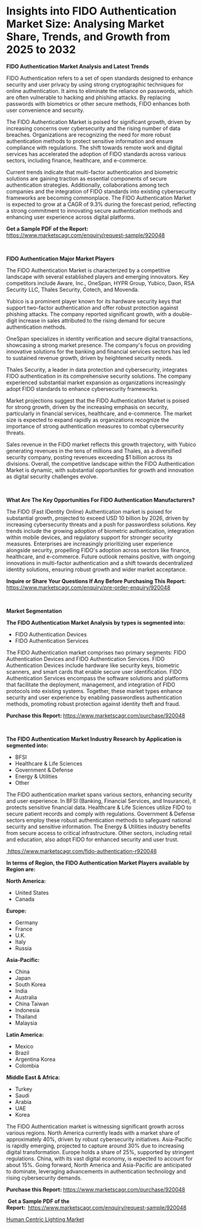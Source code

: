<p><h1>Insights into FIDO Authentication Market Size: Analysing Market Share, Trends, and Growth from 2025 to 2032</h1></p><p><strong>FIDO Authentication Market Analysis and Latest Trends</strong></p>
<p><p>FIDO Authentication refers to a set of open standards designed to enhance security and user privacy by using strong cryptographic techniques for online authentication. It aims to eliminate the reliance on passwords, which are often vulnerable to hacking and phishing attacks. By replacing passwords with biometrics or other secure methods, FIDO enhances both user convenience and security.</p><p>The FIDO Authentication Market is poised for significant growth, driven by increasing concerns over cybersecurity and the rising number of data breaches. Organizations are recognizing the need for more robust authentication methods to protect sensitive information and ensure compliance with regulations. The shift towards remote work and digital services has accelerated the adoption of FIDO standards across various sectors, including finance, healthcare, and e-commerce.</p><p>Current trends indicate that multi-factor authentication and biometric solutions are gaining traction as essential components of secure authentication strategies. Additionally, collaborations among tech companies and the integration of FIDO standards into existing cybersecurity frameworks are becoming commonplace. The FIDO Authentication Market is expected to grow at a CAGR of 9.3% during the forecast period, reflecting a strong commitment to innovating secure authentication methods and enhancing user experience across digital platforms.</p></p>
<p><strong>Get a Sample PDF of the Report:&nbsp;</strong> <a href="https://www.marketscagr.com/enquiry/request-sample/920048?utm_campaign=2010&utm_medium=2&utm_source=Github&utm_content=ia&utm_term=07032025&utm_id=fido-authentication">https://www.marketscagr.com/enquiry/request-sample/920048</a></p>
<p>&nbsp;</p>
<p><strong>FIDO Authentication Major Market Players</strong></p>
<p><p>The FIDO Authentication Market is characterized by a competitive landscape with several established players and emerging innovators. Key competitors include Aware, Inc., OneSpan, HYPR Group, Yubico, Daon, RSA Security LLC, Thales Security, Cotech, and Movenda. </p><p>Yubico is a prominent player known for its hardware security keys that support two-factor authentication and offer robust protection against phishing attacks. The company reported significant growth, with a double-digit increase in sales attributed to the rising demand for secure authentication methods.</p><p>OneSpan specializes in identity verification and secure digital transactions, showcasing a strong market presence. The company's focus on providing innovative solutions for the banking and financial services sectors has led to sustained revenue growth, driven by heightened security needs.</p><p>Thales Security, a leader in data protection and cybersecurity, integrates FIDO authentication in its comprehensive security solutions. The company experienced substantial market expansion as organizations increasingly adopt FIDO standards to enhance cybersecurity frameworks. </p><p>Market projections suggest that the FIDO Authentication Market is poised for strong growth, driven by the increasing emphasis on security, particularly in financial services, healthcare, and e-commerce. The market size is expected to expand rapidly as organizations recognize the importance of strong authentication measures to combat cybersecurity threats. </p><p>Sales revenue in the FIDO market reflects this growth trajectory, with Yubico generating revenues in the tens of millions and Thales, as a diversified security company, posting revenues exceeding $1 billion across its divisions. Overall, the competitive landscape within the FIDO Authentication Market is dynamic, with substantial opportunities for growth and innovation as digital security challenges evolve.</p></p>
<p>&nbsp;</p>
<p><strong>What Are The Key Opportunities For FIDO Authentication Manufacturers?</strong></p>
<p><p>The FIDO (Fast IDentity Online) Authentication market is poised for substantial growth, projected to exceed USD 10 billion by 2026, driven by increasing cybersecurity threats and a push for passwordless solutions. Key trends include the growing adoption of biometric authentication, integration within mobile devices, and regulatory support for stronger security measures. Enterprises are increasingly prioritizing user experience alongside security, propelling FIDO's adoption across sectors like finance, healthcare, and e-commerce. Future outlook remains positive, with ongoing innovations in multi-factor authentication and a shift towards decentralized identity solutions, ensuring robust growth and wider market acceptance.</p></p>
<p><strong>Inquire or Share Your Questions If Any Before Purchasing This Report:</strong> <a href="https://www.marketscagr.com/enquiry/pre-order-enquiry/920048?utm_campaign=2010&utm_medium=2&utm_source=Github&utm_content=ia&utm_term=07032025&utm_id=fido-authentication">https://www.marketscagr.com/enquiry/pre-order-enquiry/920048</a></p>
<p>&nbsp;</p>
<p><strong>Market Segmentation</strong></p>
<p><strong>The FIDO Authentication Market Analysis by types is segmented into:</strong></p>
<p><ul><li>FIDO Authentication Devices</li><li>FIDO Authentication Services</li></ul></p>
<p><p>The FIDO Authentication market comprises two primary segments: FIDO Authentication Devices and FIDO Authentication Services. FIDO Authentication Devices include hardware like security keys, biometric scanners, and smart cards that enable secure user identification. FIDO Authentication Services encompass the software solutions and platforms that facilitate the deployment, management, and integration of FIDO protocols into existing systems. Together, these market types enhance security and user experience by enabling passwordless authentication methods, promoting robust protection against identity theft and fraud.</p></p>
<p><strong>Purchase this Report:&nbsp;</strong><a href="https://www.marketscagr.com/purchase/920048?utm_campaign=2010&utm_medium=2&utm_source=Github&utm_content=ia&utm_term=07032025&utm_id=fido-authentication">https://www.marketscagr.com/purchase/920048</a></p>
<p>&nbsp;</p>
<p><strong>The FIDO Authentication Market Industry Research by Application is segmented into:</strong></p>
<p><ul><li>BFSI</li><li>Healthcare & Life Sciences</li><li>Government & Defense</li><li>Energy & Utilities</li><li>Other</li></ul></p>
<p><p>The FIDO authentication market spans various sectors, enhancing security and user experience. In BFSI (Banking, Financial Services, and Insurance), it protects sensitive financial data. Healthcare & Life Sciences utilize FIDO to secure patient records and comply with regulations. Government & Defense sectors employ these robust authentication methods to safeguard national security and sensitive information. The Energy & Utilities industry benefits from secure access to critical infrastructure. Other sectors, including retail and education, also adopt FIDO for enhanced security and user trust.</p></p>
<p><a href="https://www.marketscagr.com/fido-authentication-r920048?utm_campaign=2010&utm_medium=2&utm_source=Github&utm_content=ia&utm_term=07032025&utm_id=fido-authentication">&nbsp;https://www.marketscagr.com/fido-authentication-r920048</a></p>
<p><strong>In terms of Region, the FIDO Authentication Market Players available by Region are:</strong></p>
<p>
    <p> <strong> North America: </strong>
        <ul>
            <li>United States</li>
            <li>Canada</li>
        </ul>
        </p> 
    <p> <strong> Europe: </strong>
        <ul>
            <li>Germany</li>
            <li>France</li>
            <li>U.K.</li>
            <li>Italy</li>
            <li>Russia</li>
        </ul>
        </p> 
    <p> <strong> Asia-Pacific: </strong>
        <ul>
            <li>China</li>
            <li>Japan</li>
            <li>South Korea</li>
            <li>India</li>
            <li>Australia</li>
            <li>China Taiwan</li>
            <li>Indonesia</li>
            <li>Thailand</li>
            <li>Malaysia</li>
        </ul>
        </p> 
    <p> <strong> Latin America: </strong>
        <ul>
            <li>Mexico</li>
            <li>Brazil</li>
            <li>Argentina Korea</li>
            <li>Colombia</li>
        </ul>
        </p> 
    <p> <strong> Middle East & Africa: </strong>
        <ul>
            <li>Turkey</li>
            <li>Saudi</li>
            <li>Arabia</li>
            <li>UAE</li>
            <li>Korea</li>
        </ul>
    </p>
    </p>
<p><p>The FIDO Authentication market is witnessing significant growth across various regions. North America currently leads with a market share of approximately 40%, driven by robust cybersecurity initiatives. Asia-Pacific is rapidly emerging, projected to capture around 30% due to increasing digital transformation. Europe holds a share of 25%, supported by stringent regulations. China, with its vast digital economy, is expected to account for about 15%. Going forward, North America and Asia-Pacific are anticipated to dominate, leveraging advancements in authentication technology and rising cybersecurity demands.</p></p>
<p><strong>Purchase this Report: </strong><a href="https://www.marketscagr.com/purchase/920048?utm_campaign=2010&utm_medium=2&utm_source=Github&utm_content=ia&utm_term=07032025&utm_id=fido-authentication">https://www.marketscagr.com/purchase/920048</a></p>
<p>&nbsp;<strong>Get a Sample PDF of the Report:&nbsp;&nbsp;</strong><a href="https://www.marketscagr.com/enquiry/request-sample/920048?utm_campaign=2010&utm_medium=2&utm_source=Github&utm_content=ia&utm_term=07032025&utm_id=fido-authentication">https://www.marketscagr.com/enquiry/request-sample/920048</a></p>
<p><strong></strong></p>
<p><p><a href="https://github.com/BryceTownsendr/Market-Research-Report-List-7/blob/main/human-centric-lighting-market.md?utm_campaign=2010&utm_medium=2&utm_source=Github&utm_content=ia&utm_term=07032025&utm_id=fido-authentication">Human Centric Lighting Market</a></p></p>
